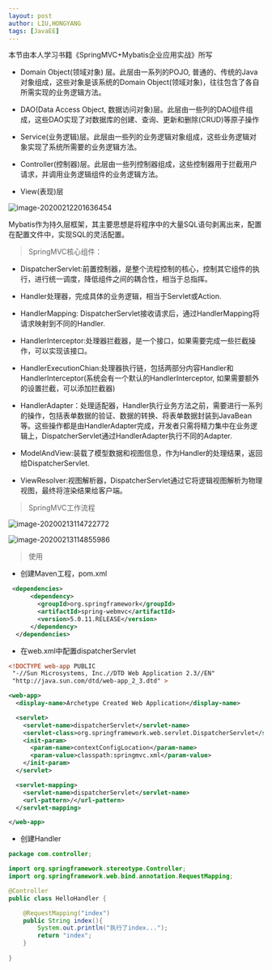 ```yaml
---
layout: post
author: LIU,HONGYANG
tags: [JavaEE]
---
```






本节由本人学习书籍《SpringMVC+Mybatis企业应用实战》所写



- Domain Object(领域对象) 层。此层由一系列的POJO, 普通的、传统的Java对象组成，这些对象是该系统的Domain Object(领域对象)，往往包含了各自所需实现的业务逻辑方法。

- DAO(Data Access Object, 数据访问对象)层。此层由一些列的DAO组件组成，这些DAO实现了对数据库的创建、查询、更新和删除(CRUD)等原子操作
- Service(业务逻辑)层。此层由一些列的业务逻辑对象组成，这些业务逻辑对象实现了系统所需要的业务逻辑方法。
- Controller(控制器)层。此层由一些列控制器组成，这些控制器用于拦截用户请求，并调用业务逻辑组件的业务逻辑方法。
- View(表现)层



![image-20200212201636454](https://tva1.sinaimg.cn/large/0082zybpgy1gbtvrj4da3j30qs0isn0b.jpg) 



Mybatis作为持久层框架，其主要思想是将程序中的大量SQL语句剥离出来，配置在配置文件中，实现SQL的灵活配置。

>  SpringMVC核心组件：

- DispatcherServlet:前置控制器，是整个流程控制的核心，控制其它组件的执行，进行统一调度，降低组件之间的耦合性，相当于总指挥。

- Handler处理器，完成具体的业务逻辑，相当于Servlet或Action.
- HandlerMapping: DispatcherServlet接收请求后，通过HandlerMapping将请求映射到不同的Handler.
- HandlerInterceptor:处理器拦截器，是一个接口，如果需要完成一些拦截操作，可以实现该接口。
- HandlerExecutionChian:处理器执行链，包括两部分内容Handler和HandlerInterceptor(系统会有一个默认的HandlerInterceptor, 如果需要额外的设置拦截，可以添加拦截器)
- HandlerAdapter：处理适配器，Handler执行业务方法之前，需要进行一系列的操作，包括表单数据的验证、数据的转换、将表单数据封装到JavaBean等。这些操作都是由HandlerAdapter完成，开发者只需将精力集中在业务逻辑上，DispatcherServlet通过HandlerAdapter执行不同的Adapter.
- ModelAndView:装载了模型数据和视图信息，作为Handler的处理结果，返回给DispatcherServlet.
- ViewResolver:视图解析器，DispatcherServlet通过它将逻辑视图解析为物理视图，最终将渲染结果给客户端。

> SpringMVC工作流程



![image-20200213114722772](https://tva1.sinaimg.cn/large/0082zybpgy1gbumnz1a31j312q0k6q5i.jpg)

![image-20200213114855986](https://tva1.sinaimg.cn/large/0082zybpgy1gbumpklb6dj31au0ku497.jpg)



> 使用



- 创建Maven工程，pom.xml

```xml
 <dependencies>
      <dependency>
        <groupId>org.springframework</groupId>
        <artifactId>spring-webmvc</artifactId>
        <version>5.0.11.RELEASE</version>
      </dependency>
  </dependencies>
```





- 在web.xml中配置dispatcherServlet

```xml
<!DOCTYPE web-app PUBLIC
 "-//Sun Microsystems, Inc.//DTD Web Application 2.3//EN"
 "http://java.sun.com/dtd/web-app_2_3.dtd" >

<web-app>
  <display-name>Archetype Created Web Application</display-name>

  <servlet>
    <servlet-name>dispatcherServlet</servlet-name>
    <servlet-class>org.springframework.web.servlet.DispatcherServlet</servlet-class>
    <init-param>
      <param-name>contextConfigLocation</param-name>
      <param-value>classpath:springmvc.xml</param-value>
    </init-param>
  </servlet>

  <servlet-mapping>
    <servlet-name>dispatcherServlet</servlet-name>
    <url-pattern>/</url-pattern>
  </servlet-mapping>

</web-app>

```





- 创建Handler

```java
package com.controller;

import org.springframework.stereotype.Controller;
import org.springframework.web.bind.annotation.RequestMapping;

@Controller
public class HelloHandler {

    @RequestMapping("index")
    public String index(){
        System.out.println("执行了index...");
        return "index";
    }
    
}
```



